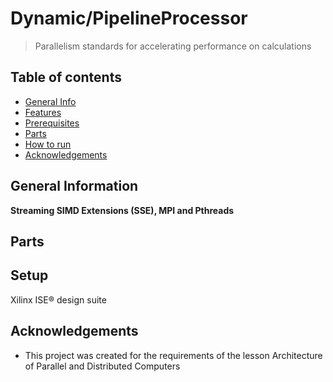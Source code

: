 # Dynamic/PipelineProcessor
>   Parallelism standards for accelerating performance on calculations



## Table of contents
* [General Info](#general-information)
* [Features](#features)
* [Prerequisites](#prerequisites)
* [Parts](#parts)
* [How to run](#how-to-run)
* [Acknowledgements](#acknowledgements)


## General Information
__Streaming SIMD Extensions (SSE), MPI and Pthreads__







## Parts



## Setup
Xilinx ISE® design suite

## Acknowledgements
* This project was created for the requirements of the lesson Architecture of Parallel and Distributed Computers

